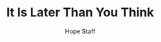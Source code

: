 ---
image: /assets/img/daily-hope-default-artwork.png
title: It Is Later Than You Think
number: 24
categories:
  - Everyday Miracles
author: Hope Staff
notes: Everyday Miracles 24
embed: >-
  EMBED_GOES_HERE
---
